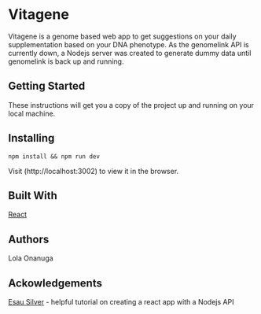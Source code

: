 # Vitagene

Vitagene is a genome based web app to get suggestions on your daily supplementation based on your DNA phenotype. As the genomelink API is currently down, a Nodejs server was created to generate dummy data until genomelink is back up and running.

## Getting Started

These instructions will get you a copy of the project up and running on your local machine.



## Installing

```
npm install && npm run dev
```

Visit (http://localhost:3002) to view it in the browser.



## Built With

[React](https://reactjs.org)


## Authors


Lola Onanuga


## Ackowledgements
[Esau Silver](https://medium.freecodecamp.org/how-to-make-create-react-app-work-with-a-node-backend-api-7c5c48acb1b0) - helpful tutorial on creating a react app with a Nodejs API
